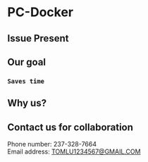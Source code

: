 # PC-Docker

## Issue Present

## Our goal

### `Saves time`

## Why us?

## Contact us for collaboration
Phone number: 237-328-7664\
Email address: TOMLU1234567@GMAIL.COM
